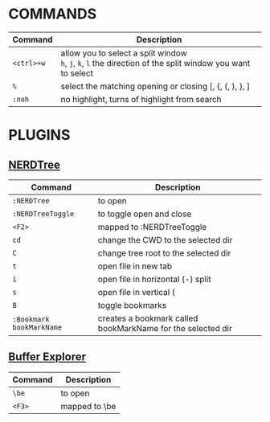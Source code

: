 # COMMANDS
| Command | Description |
| ------- | ----------- |
| `<ctrl>+w` | allow you to select a split window<br />`h`, `j`, `k`, `l`  the direction of the split window you want to select |
| `%` | select the matching opening or closing \[, {, (, ), }, ] |
| `:noh` | no highlight, turns of highlight from search |

# PLUGINS
## [NERDTree](https://github.com/scrooloose/nerdtree)
| Command | Description |
| ------- | ----------- |
| `:NERDTree` | to open |
| `:NERDTreeToggle` | to toggle open and close |
| `<F2>` | mapped to :NERDTreeToggle |
| `cd` | change the CWD to the selected dir |
| `C` | change tree root to the selected dir |
| `t` | open file in new tab |
| `i` | open file in horizontal (-) split |
| `s` | open file in vertical (|) split |
| `B` | toggle bookmarks |
| `:Bookmark bookMarkName` | creates a bookmark called bookMarkName for the selected dir |

## [Buffer Explorer](https://github.com/jlanzarotta/bufexplorer)
| Command | Description |
| ------- | ----------- |
| `\be` | to open |
| `<F3>` | mapped to \\be |
